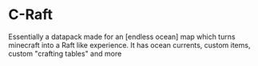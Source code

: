 # C-Raft

Essentially a datapack made for an [endless ocean] map which turns minecraft into a Raft like experience.
It has ocean currents, custom items, custom "crafting tables" and more
